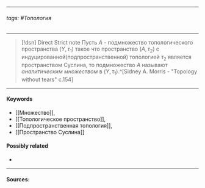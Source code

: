 ***
###### tags: #Топология  
***
>[!dsn] Direct Strict note
>Пусть $A$ - подмножество топологического пространства $(Y,\tau_{1})$ такое что пространство $(A,\tau_{2})$ c индуцированной(подпространственной) топологией $\tau_{2}$ является пространством Суслина, то подмножество $A$ называют *аналитическим множеством* в $(Y,\tau_{1})$.^[Sidney A. Morris - "Topology without tears" c.154]
***
#### Keywords
- [[Множество]],
- [[Топологическое пространство]],
- [[Подпространственная топология]],
- [[Пространство Суслина]]
#### Possibly related
- 
***
#### Sources: